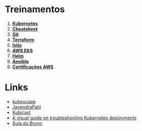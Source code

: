 # Treinamentos



1. **[Kubernetes](https://github.com/devfuckops/Treinamentos/tree/main/Kubernetes)**
2. **[Cheatsheet](https://github.com/devfuckops/Treinamentos/tree/main/Cheatsheet)**
3. **[Git](https://github.com/devfuckops/Treinamentos/tree/main/Git)**
4. **[Terraform](https://github.com/devfuckops/Treinamentos/tree/main/Terraform)**
5. **[Istio](https://github.com/devfuckops/Treinamentos/tree/main/Istio)**
6. **[AWS EKS](https://github.com/devfuckops/Treinamentos/tree/main/AWS%20EKS)**
7. [**Helm**](https://github.com/devfuckops/Treinamentos/tree/main/Helm)
8. [**Ansible**](https://github.com/devfuckops/Treinamentos/tree/main/Ansible)
9. [**Certificações AWS**](https://github.com/devfuckops/Treinamentos/tree/main/AWS%20Certification)



# Links 






- [kubescape](https://github.com/armosec/kubescape)
- [JayendraPatil](https://jayendrapatil.com/)
- [Kubicast](https://blog.getupcloud.com/tagged/kubicast)
- [A visual guide on troubleshooting Kubernetes deployments](https://learnk8s.io/troubleshooting-deployments)
- [Aula do Bruno](https://github.com/brunokktro/auladobruno)





